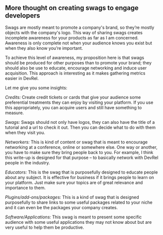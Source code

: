 ## More thought on creating swags to engage developers

Swags are mostly meant to promote a company's brand, so they’re mostly objects with the company's logo. This way of sharing swags creates incomplete awareness for your products as far as I am concerned. Awareness is only complete not when your audience knows you exist but when they also know you’re important.

To achieve this level of awareness, my proposition here is that swags should be produced for other purposes than to promote your brand; they should also be use to educate, encourage networking and induce user acquisition. This approach is interesting as it makes gathering metrics easier in DevRel. 

Let me give you some insights:

*Credits:* Create credit tickets or cards that give your audience some preferential treatments they can enjoy by visiting your platform. If you use this appropriately, you can acquire users and still have something to measure. 

*Swags:* Swags should not only have logos, they can also have the title of a tutorial and a url to check it out. Then you can decide what to do with them when they visit you.

*Networkers:* This is kind of content or swag that is meant to encourage networking at a conference, online or somewhere else. One way or another, you have to make sure they bring people back to you. For example, I think this write-up is designed for that purpose – to basically network with DevRel people in the industry.

*Educators:* This is the swag that is purposefully designed to educate people about any subject. It is effective for business if it brings people to learn on your platform. Just make sure your topics are of great relevance and importance to them.

*Plugins/add-ons/packages:* This is a kind of swag that is designed purposefully to share links to some useful packages related to your niche and it can even be the packages your company creates.

*Software/Applications:* This swag is meant to present some specific audience with some useful applications they may not know about but are very useful to help them be productive.